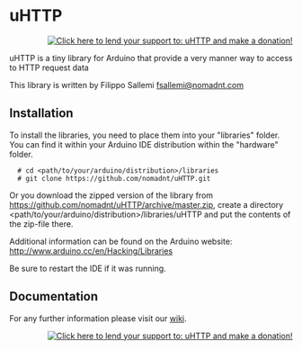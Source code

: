 uHTTP
=====

<p align="right"><a href='https://pledgie.com/campaigns/28538'>
    <img alt='Click here to lend your support to: uHTTP and make a donation!' src='https://pledgie.com/campaigns/28538.png?skin_name=chrome' border='0' >
</a></p>

uHTTP is a tiny library for Arduino that provide a very manner way to access to HTTP request data

This library is written by Filippo Sallemi <fsallemi@nomadnt.com>

Installation
--

To install the libraries, you need to place them into your "libraries" folder. You can find it within your Arduino IDE distribution within the "hardware" folder.

```
  # cd <path/to/your/arduino/distribution>/libraries
  # git clone https://github.com/nomadnt/uHTTP.git
```
Or you download the zipped version of the library from https://github.com/nomadnt/uHTTP/archive/master.zip, create a directory <path/to/your/arduino/distribution>/libraries/uHTTP and put the contents of the zip-file there.

Additional information can be found on the Arduino website: http://www.arduino.cc/en/Hacking/Libraries

Be sure to restart the IDE if it was running.

Documentation
--

For any further information please visit our [wiki](https://github.com/nomadnt/uHTTP/wiki).

<p align="right"><a href='https://pledgie.com/campaigns/28538'>
    <img alt='Click here to lend your support to: uHTTP and make a donation!' src='https://pledgie.com/campaigns/28538.png?skin_name=chrome' border='0' >
</a></p>
